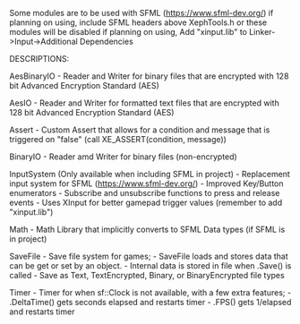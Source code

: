 Some modules are to be used with SFML (https://www.sfml-dev.org/)
	if planning on using, include SFML headers above XephTools.h or these modules will be disabled
	if planning on using, Add "xinput.lib" to Linker->Input->Additional Dependencies
	
DESCRIPTIONS:

AesBinaryIO
	- Reader and Writer for binary files that are encrypted with 128 bit Advanced Encryption Standard (AES)
	
AesIO
	- Reader and Writer for formatted text files that are encrypted with 128 bit Advanced Encryption Standard (AES)
	
Assert
	- Custom Assert that allows for a condition and message that is triggered on "false" (call XE_ASSERT(condition, message))
	
BinaryIO
	- Reader amd Writer for binary files (non-encrypted)
	
InputSystem (Only available when including SFML in project)
	- Replacement input system for SFML (https://www.sfml-dev.org/)
	- Improved Key/Button enumerators
	- Subscribe and unsubscribe functions to press and release events
	- Uses XInput for better gamepad trigger values (remember to add "xinput.lib")

Math
	- Math Library that implicitly converts to SFML Data types (if SFML is in project)
	
SaveFile
	- Save file system for games;
	- SaveFile loads and stores data that can be get or set by an object.
	- Internal data is stored in file when .Save() is called
	- Save as Text, TextEncrypted, Binary, or BinaryEncrypted file types
	
Timer
	- Timer for when sf::Clock is not available, with a few extra features;
	- .DeltaTime() gets seconds elapsed and restarts timer
	- .FPS() gets 1/elapsed and restarts timer